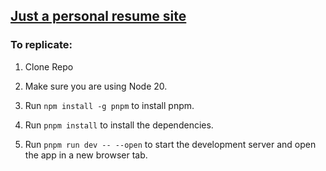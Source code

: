## [Just a personal resume site](https://ari-s-123.github.io/Personal-Site)

### To replicate:

1. Clone Repo

2. Make sure you are using Node 20.

3. Run `npm install -g pnpm` to install pnpm.

4. Run `pnpm install` to install the dependencies.

5. Run `pnpm run dev -- --open` to start the development server and open the app in a new browser tab.
